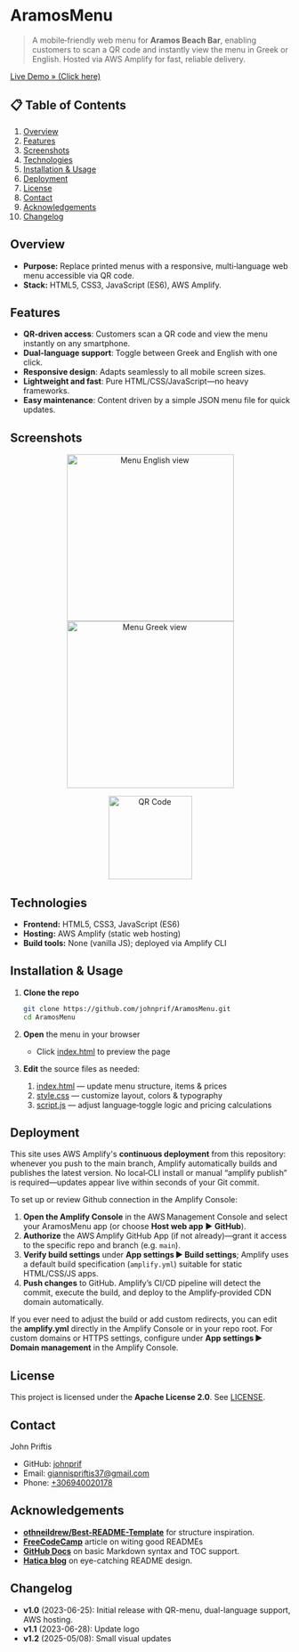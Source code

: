 # AramosMenu

> A mobile‑friendly web menu for **Aramos Beach Bar**, enabling customers to scan a QR code and instantly view the menu in Greek or English. Hosted via AWS Amplify for fast, reliable delivery. 

[Live Demo » (Click here)](https://main.demk8o6naor0f.amplifyapp.com/)

## 📋 Table of Contents

1. [Overview](#overview)  
2. [Features](#-features)  
3. [Screenshots](#-screenshots)  
4. [Technologies](#-technologies)  
5. [Installation & Usage](#-installation--usage)  
6. [Deployment](#-deployment)  
7. [License](#-license)  
8. [Contact](#-contact)  
9. [Acknowledgements](#-acknowledgements)  
10. [Changelog](#-changelog)  

## Overview

- **Purpose:** Replace printed menus with a responsive, multi‑language web menu accessible via QR code.  
- **Stack:** HTML5, CSS3, JavaScript (ES6), AWS Amplify.

## Features

- **QR‑driven access**: Customers scan a QR code and view the menu instantly on any smartphone.
- **Dual‑language support**: Toggle between Greek and English with one click. 
- **Responsive design**: Adapts seamlessly to all mobile screen sizes.
- **Lightweight and fast**: Pure HTML/CSS/JavaScript—no heavy frameworks.
- **Easy maintenance**: Content driven by a simple JSON menu file for quick updates. 

## Screenshots

<p align="center">  
  <img src="https://github.com/johnprif/AramosMenu/assets/56134761/7bd8f198-1717-434b-a32a-3f7ff80747be" alt="Menu English view" width="300"/>  
  <img src="https://github.com/johnprif/AramosMenu/assets/56134761/297dc7a3-bf1d-42c1-b125-2b288101b266" alt="Menu Greek view" width="300"/>  
</p>  
<p align="center">  
  <img src="https://github.com/johnprif/AramosMenu/assets/56134761/c251b094-99d3-4d10-9257-4ee856641436" alt="QR Code" width="150"/>  
</p>

## Technologies

- **Frontend:** HTML5, CSS3, JavaScript (ES6)
- **Hosting:** AWS Amplify (static web hosting)
- **Build tools:** None (vanilla JS); deployed via Amplify CLI

<!-- ## 🚀 Getting Started

### Prerequisites

Ensure you have the following installed:  
- A modern web browser (Chrome, Safari, Firefox) :contentReference[oaicite:9]{index=9}  
- (Optional) AWS CLI & Amplify CLI configured for deployments :contentReference[oaicite:10]{index=10}   -->

## Installation & Usage

1. **Clone the repo**  
   ```bash
   git clone https://github.com/johnprif/AramosMenu.git
   cd AramosMenu

2. **Open** the menu in your browser  
   - Click [index.html](https://github.com/johnprif/AramosMenu/blob/main/index.html) to preview the page

3. **Edit** the source files as needed:  
   1. [index.html](https://github.com/johnprif/AramosMenu/blob/main/index.html) — update menu structure, items & prices
   2. [style.css](https://github.com/johnprif/AramosMenu/blob/main/style.css) — customize layout, colors & typography
   3. [script.js](https://github.com/johnprif/AramosMenu/blob/main/script.js) — adjust language‑toggle logic and pricing calculations

## Deployment
This site uses AWS Amplify's **continuous deployment** from this repository: whenever you push to the main branch, Amplify automatically builds and publishes the latest version. No local‑CLI install or manual “amplify publish” is required—updates appear live within seconds of your Git commit.

To set up or review Github connection in the Amplify Console:

1. **Open the Amplify Console** in the AWS Management Console and select your AramosMenu app (or choose **Host web app** ▶︎ **GitHub**).  
2. **Authorize** the AWS Amplify GitHub App (if not already)—grant it access to the specific repo and branch (e.g. `main`).  
3. **Verify build settings** under **App settings ▶︎ Build settings**; Amplify uses a default build specification (`amplify.yml`) suitable for static HTML/CSS/JS apps.  
4. **Push changes** to GitHub. Amplify’s CI/CD pipeline will detect the commit, execute the build, and deploy to the Amplify‑provided CDN domain automatically.

If you ever need to adjust the build or add custom redirects, you can edit the **amplify.yml** directly in the Amplify Console or in your repo root. For custom domains or HTTPS settings, configure under **App settings ▶︎ Domain management** in the Amplify Console.  

## License
This project is licensed under the **Apache License 2.0**. See [LICENSE](https://github.com/johnprif/AramosMenu/blob/main/LICENSE).

## Contact
John Priftis
- GitHub: [johnprif](https://github.com/johnprif)
- Email: [giannispriftis37@gmail.com](mailto:giannispriftis37@gmail.com)
- Phone: [+306940020178](tel:+306940020178)

## Acknowledgements
- **[othneildrew/Best-README-Template](https://www.hatica.io/blog/best-practices-for-github-readme/?utm_source=chatgpt.com)** for structure inspiration.
- **[FreeCodeCamp](https://github.com/Louis3797/awesome-readme-template?utm_source=chatgpt.com)** article on witing good READMEs
- **[GitHub Docs](https://docs.github.com/en/get-started/writing-on-github/getting-started-with-writing-and-formatting-on-github/basic-writing-and-formatting-syntax?utm_source=chatgpt.com)** on basic Markdown syntax and TOC support.
- **[Hatica blog](https://www.hatica.io/blog/best-practices-for-github-readme/?utm_source=chatgpt.com)** on eye-catching README design.

## Changelog
- **v1.0** (2023-06-25): Initial release with QR-menu, dual-language support, AWS hosting.
- **v1.1** (2023-06-28): Update logo
- **v1.2** (2025-05/08): Small visual updates



